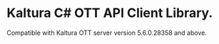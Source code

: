 # Kaltura C# OTT API Client Library.
Compatible with Kaltura OTT server version 5.6.0.28358 and above.
